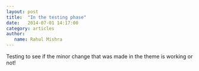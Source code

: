 ```yaml
---
layout: post
title:  "In the testing phase"
date:   2014-07-01 14:17:00
category: articles
author:
   name: Rahul Mishra
---
```


Testing to see if the minor change that was made in the theme is working or not!
